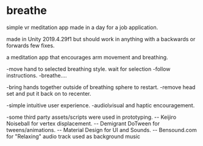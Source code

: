 # breathe
simple vr meditation app made in a day for a job application.

made in Unity 2019.4.29f1 but should work in anything with a backwards or forwards few fixes.

a meditation app that encourages arm movement and breathing.

-move hand to selected breathing style. wait for selection
-follow instructions.
-breathe....

-bring hands together outside of breathing sphere to restart.
-remove head set and put it back on to recenter.


-simple intuitive user experience.
-audio\visual and haptic encouragement.


-some third party assets/scripts were used in prototyping.
-- Keijiro Noiseball for vertex displacement.
-- Demigrant DoTween for tweens/animations.
-- Material Design for UI and Sounds.
-- Bensound.com for "Relaxing" audio track used as background music
